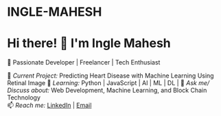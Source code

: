 # INGLE-MAHESH
# Hi there! 👋 I'm Ingle Mahesh 
🚀 Passionate Developer | Freelancer | Tech Enthusiast  

🔭 *Current Project:* Predicting Heart Disease with Machine Learning Using Retinal Image 
🌱 *Learning:* Python | JavaScript | AI | ML | DL |
💬 *Ask me/ Discuss about:* Web Development, Machine Learning, and Block Chain Technology  
📫 *Reach me:* [LinkedIn](https://www.linkedin.com/in/ingle-mahesh-17262a252/) | [Email](inglemahesh984@gmail.com)
